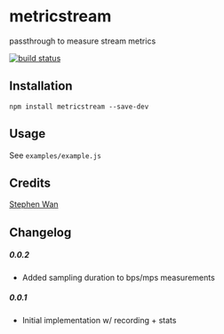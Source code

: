 # metricstream

passthrough to measure stream metrics

[![build status](https://secure.travis-ci.org/stephen/metricstream.png)](http://travis-ci.org/stephen/metricstream)

## Installation

```
npm install metricstream --save-dev
```

## Usage
See ```examples/example.js```

## Credits
[Stephen Wan](https://github.com/stephen/)

## Changelog

##### 0.0.2
- Added sampling duration to bps/mps measurements

##### 0.0.1
- Initial implementation w/ recording + stats